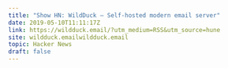 ```yaml
---
title: "Show HN: WildDuck – Self-hosted modern email server"
date: 2019-05-10T11:11:17Z
link: https://wildduck.email/?utm_medium=RSS&utm_source=hune
site: wildduck.emailwildduck.email
topic: Hacker News
draft: false
---
```


